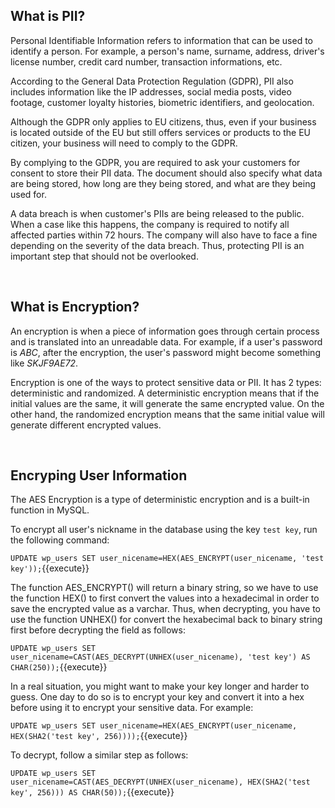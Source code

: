 ## What is PII?

Personal Identifiable Information refers to information that can be used to identify a person. For example, a person's name, surname, address, driver's license number, credit card number, transaction informations, etc.

According to the General Data Protection Regulation (GDPR), PII also includes information like the IP addresses, social media posts, video footage, customer loyalty histories, biometric identifiers, and geolocation.

Although the GDPR only applies to EU citizens, thus, even if your business is located outside of the EU but still offers services or products to the EU citizen, your business will need to comply to the GDPR.

By complying to the GDPR, you are required to ask your customers for consent to store their PII data. The document should also specify what data are being stored, how long are they being stored, and what are they being used for.

A data breach is when customer's PIIs are being released to the public. When a case like this happens, the company is required to notify all affected parties within 72 hours. The company will also have to face a fine depending on the severity of the data breach. Thus, protecting PII is an important step that should not be overlooked.

<br>

## What is Encryption?

An encryption is when a piece of information goes through certain process and is translated into an unreadable data. For example, if a user's password is *ABC*, after the encryption, the user's password might become something like *SKJF9AE72*.

Encryption is one of the ways to protect sensitive data or PII. It has 2 types: deterministic and randomized. A deterministic encryption means that if the initial values are the same, it will generate the same encrypted value. On the other hand, the randomized encryption means that the same initial value will generate different encrypted values.

<br>

## Encryping User Information

The AES Encryption is a type of deterministic encryption and is a built-in function in MySQL.

To encrypt all user's nickname in the database using the key `test key`, run the following command:

```UPDATE wp_users SET user_nicename=HEX(AES_ENCRYPT(user_nicename, 'test key'));```{{execute}}

The function AES_ENCRYPT() will return a binary string, so we have to use the function HEX() to first convert the values into a hexadecimal in order to save the encrypted value as a varchar. Thus, when decrypting, you have to use the function UNHEX() for convert the hexabecimal back to binary string first before decrypting the field as follows:

```UPDATE wp_users SET user_nicename=CAST(AES_DECRYPT(UNHEX(user_nicename), 'test key') AS CHAR(250));```{{execute}}

In a real situation, you might want to make your key longer and harder to guess. One day to do so is to encrypt your key and convert it into a hex before using it to encrypt your sensitive data. For example:

```UPDATE wp_users SET user_nicename=HEX(AES_ENCRYPT(user_nicename, HEX(SHA2('test key', 256))));```{{execute}}

To decrypt, follow a similar step as follows:

```UPDATE wp_users SET user_nicename=CAST(AES_DECRYPT(UNHEX(user_nicename), HEX(SHA2('test key', 256))) AS CHAR(50));```{{execute}}
